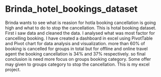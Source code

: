 # Brinda_hotel_bookings_dataset
Brinda wants to see what is reasion for hotla booking cancellation is going high and what to do to stop the cancellation.
This is hotal booking dataset. First i saw data and cleaned the data. I analysed what was most factor for cancelling booking. 
I have created a dashboard in excel using PivotTable and Pivot chart for data analysis and visualization. more than 60% of booking is cancelled for groups in total but for offline and online travel agent the booking cancellation is 34% and 37% respectively. so final conclusion is need more focus on groups booking category. Some offer may given to groups category to stop the cancellation.
This is my excel project.
